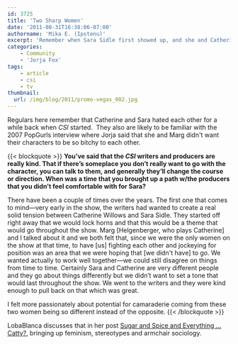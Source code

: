 ```yaml
---
id: 3725
title: 'Two Sharp Women'
date: '2011-08-31T16:38:06-07:00'
authorname: 'Mika E. (Ipstenu)'
excerpt: 'Remember when Sara Sidle first showed up, and she and Catherine were enemies?  LobaBlanca has a nice post about all that.'
categories:
    - Community
    - 'Jorja Fox'
tags:
    - article
    - csi
    - tv
thumbnail:
  url: /img/blog/2011/promo-vegas_002.jpg
---
```


Regulars here remember that Catherine and Sara hated each other for a while back when _CSI_ started.  They also are likely to be familiar with the 2007 PopGurls interview where Jorja said that she and Marg didn't want their characters to be so bitchy to each other.

{{< blockquote >}}
**You’ve said that the _CSI_ writers and producers are really kind. That if there’s someplace you don’t really want to go with the character, you can talk to them, and generally they’ll change the course or direction. When was a time that you brought up a path w/the producers that you didn’t feel comfortable with for Sara?**

There have been a couple of times over the years. The first one that comes to mind—very early in the show, the writers had wanted to create a real solid tension between Catherine Willows and Sara Sidle. They started off right away that we would lock horns and that this would be a theme that would go throughout the show. Marg [Helgenberger, who plays Catherine] and I talked about it and we both felt that, since we were the only women on the show at that time, to have [us] fighting each other and jockeying for position was an area that we were hoping that [we didn't have] to go. We wanted actually to work well together—we could still disagree on things from time to time. Certainly Sara and Catherine are very different people and they go about things differently but we didn’t want to set a tone that would last throughout the show. We went to the writers and they were kind enough to pull back on that which was great.

I felt more passionately about potential for camaraderie coming from these two women being so different instead of the opposite.
{{< /blockquote >}}

LobaBlanca discusses that in her post [Sugar and Spice and Everything ... Catty?](http://lobablanca.com/blog09/2011/08/30/sugar-and-spice-and-everything-catty/), bringing up feminism, stereotypes and armchair sociology.
